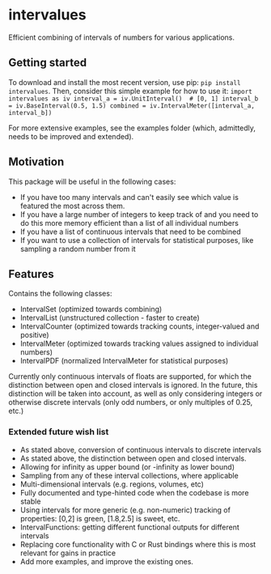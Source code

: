# intervalues
Efficient combining of intervals of numbers for various applications.

## Getting started
To download and install the most recent version, use pip:
`pip install intervalues`. 
Then, consider this simple example for how to use it:
`import intervalues as iv
interval_a = iv.UnitInterval()  # [0, 1]
interval_b = iv.BaseInterval(0.5, 1.5)
combined = iv.IntervalMeter([interval_a, interval_b])`

For more extensive examples, see the examples folder (which, admittedly, needs to be improved and extended).

## Motivation
This package will be useful in the following cases:
- If you have too many intervals and can't easily see which value is featured the most across them.
- If you have a large number of integers to keep track of and you need to do this more memory efficient than a list of 
all individual numbers
- If you have a list of continuous intervals that need to be combined
- If you want to use a collection of intervals for statistical purposes, like sampling a random number from it

## Features
Contains the following classes:
- IntervalSet (optimized towards combining)
- IntervalList (unstructured collection - faster to create)
- IntervalCounter (optimized towards tracking counts, integer-valued and positive)
- IntervalMeter (optimized towards tracking values assigned to individual numbers)
- IntervalPDF (normalized IntervalMeter for statistical purposes)

Currently only continuous intervals of floats are supported, for which the distinction between open and closed intervals
is ignored. In the future, this distinction will be taken into account, as well as only considering integers or 
otherwise discrete intervals (only odd numbers, or only multiples of 0.25, etc.) 

### Extended future wish list
- As stated above, conversion of continuous intervals to discrete intervals
- As stated above, the distinction between open and closed intervals.
- Allowing for infinity as upper bound (or -infinity as lower bound)
- Sampling from any of these interval collections, where applicable
- Multi-dimensional intervals (e.g. regions, volumes, etc)
- Fully documented and type-hinted code when the codebase is more stable
- Using intervals for more generic (e.g. non-numeric) tracking of properties: [0,2] is green, [1.8,2.5] is sweet, etc.
- IntervalFunctions: getting different functional outputs for different intervals
- Replacing core functionality with C or Rust bindings where this is most relevant for gains in practice
- Add more examples, and improve the existing ones.